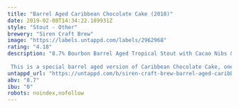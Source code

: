 ```yaml
---
title: "Barrel Aged Caribbean Chocolate Cake (2018)"
date: 2019-02-08T14:34:22.189931Z
style: "Stout - Other"
brewery: "Siren Craft Brew"
image: "https://labels.untappd.com/labels/2962968"
rating: "4.18"
description: "8.7% Bourbon Barrel Aged Tropical Stout with Cacao Nibs & Cypress Wood  This is a special barrel aged version of Caribbean Chocolate Cake, one of our all-time favourite beers brewed in collaboration with Cigar City Brewing. Our dense, rich and luxurious stout has been ageing in a selection of bourbon barrels, picking up delicious vanilla, whiskey and wood character."
untappd_url: "https://untappd.com/b/siren-craft-brew-barrel-aged-caribbean-chocolate-cake-2018/2962968"
abv: "8.7"
ibu: "0"
robots: noindex,nofollow
---
```

